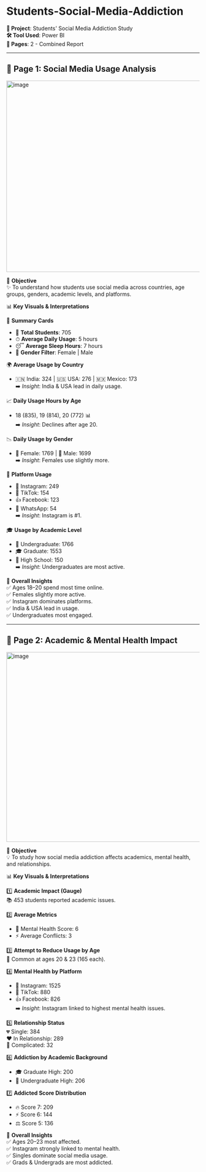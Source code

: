 # Students-Social-Media-Addiction 

**📌 Project**: Students' Social Media Addiction Study  
**🛠 Tool Used**: Power BI  
**📑 Pages**: 2 - Combined Report  

---

## 📄 Page 1: Social Media Usage Analysis  
<img width="888" height="499" alt="image" src="https://github.com/user-attachments/assets/7e194b4e-57c5-44f4-b214-aa1a3b22e5bf" />


🎯 **Objective**  
✨ To understand how students use social media across countries, age groups, genders, academic levels, and platforms.  

📊 **Key Visuals & Interpretations**  

🧾 **Summary Cards**  
- 👥 **Total Students**: 705  
- ⏱ **Average Daily Usage**: 5 hours  
- 😴 **Average Sleep Hours**: 7 hours  
- 🚻 **Gender Filter**: Female | Male  

🌍 **Average Usage by Country**  
- 🇮🇳 India: 324 | 🇺🇸 USA: 276 | 🇲🇽 Mexico: 173  
➡️ *Insight*: India & USA lead in daily usage.  

📈 **Daily Usage Hours by Age**  
- 18 (835), 19 (814), 20 (772) 📊  
➡️ *Insight*: Declines after age 20.  

📉 **Daily Usage by Gender**  
- 👩 Female: 1769 | 👨 Male: 1699  
➡️ *Insight*: Females use slightly more.  

🍩 **Platform Usage**  
- 📸 Instagram: 249  
- 🎵 TikTok: 154  
- 👍 Facebook: 123  
- 💬 WhatsApp: 54  
➡️ *Insight*: Instagram is #1.  

🎓 **Usage by Academic Level**  
- 🏫 Undergraduate: 1766  
- 🎓 Graduate: 1553  
- 📖 High School: 150  
➡️ *Insight*: Undergraduates are most active.  

📝 **Overall Insights**  
✅ Ages 18–20 spend most time online.  
✅ Females slightly more active.  
✅ Instagram dominates platforms.  
✅ India & USA lead in usage.  
✅ Undergraduates most engaged.  

---

## 📄 Page 2: Academic & Mental Health Impact 
<img width="885" height="495" alt="image" src="https://github.com/user-attachments/assets/49a43e06-d99c-4cb0-a3e4-e6b5de50ae0b" />


🎯 **Objective**  
💡 To study how social media addiction affects academics, mental health, and relationships.  

📊 **Key Visuals & Interpretations**  

1️⃣ **Academic Impact (Gauge)**  
📚 453 students reported academic issues.  

2️⃣ **Average Metrics**  
- 🧠 Mental Health Score: 6  
- ⚡ Average Conflicts: 3  

3️⃣ **Attempt to Reduce Usage by Age**  
🔄 Common at ages 20 & 23 (165 each).  

4️⃣ **Mental Health by Platform**  
- 📸 Instagram: 1525  
- 🎵 TikTok: 880  
- 👍 Facebook: 826  
➡️ *Insight*: Instagram linked to highest mental health issues.  

5️⃣ **Relationship Status**  
💔 Single: 384  
❤️ In Relationship: 289  
🤯 Complicated: 32  

6️⃣ **Addiction by Academic Background**  
- 🎓 Graduate High: 200  
- 🏫 Undergraduate High: 206  

7️⃣ **Addicted Score Distribution**  
- 🔥 Score 7: 209  
- ⚡ Score 6: 144  
- ⚖️ Score 5: 136  

📝 **Overall Insights**  
✅ Ages 20–23 most affected.  
✅ Instagram strongly linked to mental health.  
✅ Singles dominate social media usage.  
✅ Grads & Undergrads are most addicted.  

